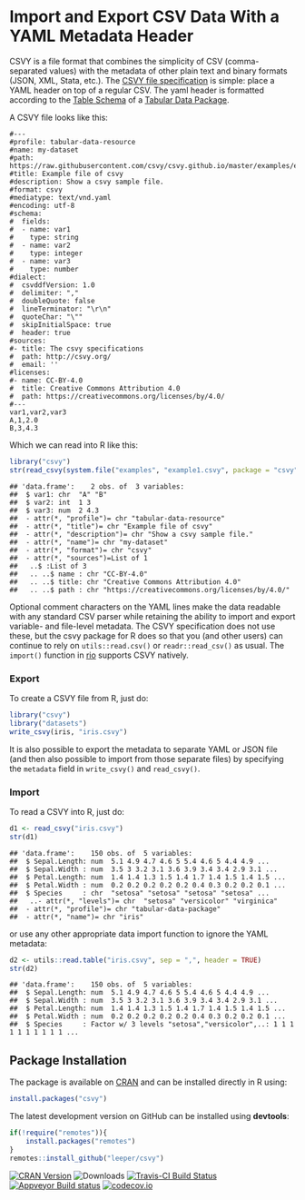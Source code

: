 # Import and Export CSV Data With a YAML Metadata Header

CSVY is a file format that combines the simplicity of CSV (comma-separated values) with the metadata of other plain text and binary formats (JSON, XML, Stata, etc.). The [CSVY file specification](http://csvy.org/) is simple: place a YAML header on top of a regular CSV. The yaml header is formatted according to the [Table Schema](https://frictionlessdata.io/specs/table-schema/) of a [Tabular Data Package](https://frictionlessdata.io/specs/tabular-data-package/).

A CSVY file looks like this:

```
#---
#profile: tabular-data-resource
#name: my-dataset
#path: https://raw.githubusercontent.com/csvy/csvy.github.io/master/examples/example.csvy
#title: Example file of csvy 
#description: Show a csvy sample file.
#format: csvy
#mediatype: text/vnd.yaml
#encoding: utf-8
#schema:
#  fields:
#  - name: var1
#    type: string
#  - name: var2
#    type: integer
#  - name: var3
#    type: number
#dialect:
#  csvddfVersion: 1.0
#  delimiter: ","
#  doubleQuote: false
#  lineTerminator: "\r\n"
#  quoteChar: "\""
#  skipInitialSpace: true
#  header: true
#sources:
#- title: The csvy specifications
#  path: http://csvy.org/
#  email: ''
#licenses:
#- name: CC-BY-4.0
#  title: Creative Commons Attribution 4.0
#  path: https://creativecommons.org/licenses/by/4.0/
#---
var1,var2,var3
A,1,2.0
B,3,4.3
```

Which we can read into R like this:



```r
library("csvy")
str(read_csvy(system.file("examples", "example1.csvy", package = "csvy")))
```

```
## 'data.frame':	2 obs. of  3 variables:
##  $ var1: chr  "A" "B"
##  $ var2: int  1 3
##  $ var3: num  2 4.3
##  - attr(*, "profile")= chr "tabular-data-resource"
##  - attr(*, "title")= chr "Example file of csvy"
##  - attr(*, "description")= chr "Show a csvy sample file."
##  - attr(*, "name")= chr "my-dataset"
##  - attr(*, "format")= chr "csvy"
##  - attr(*, "sources")=List of 1
##   ..$ :List of 3
##   .. ..$ name : chr "CC-BY-4.0"
##   .. ..$ title: chr "Creative Commons Attribution 4.0"
##   .. ..$ path : chr "https://creativecommons.org/licenses/by/4.0/"
```

Optional comment characters on the YAML lines make the data readable with any standard CSV parser while retaining the ability to import and export variable- and file-level metadata. The CSVY specification does not use these, but the csvy package for R does so that you (and other users) can continue to rely on `utils::read.csv()` or `readr::read_csv()` as usual. The `import()` function in [rio](https://cran.r-project.org/package=rio) supports CSVY natively.

### Export

To create a CSVY file from R, just do:


```r
library("csvy")
library("datasets")
write_csvy(iris, "iris.csvy")
```

It is also possible to export the metadata to separate YAML or JSON file (and then also possible to import from those separate files) by specifying the `metadata` field in `write_csvy()` and `read_csvy()`.

### Import

To read a CSVY into R, just do:


```r
d1 <- read_csvy("iris.csvy")
str(d1)
```

```
## 'data.frame':	150 obs. of  5 variables:
##  $ Sepal.Length: num  5.1 4.9 4.7 4.6 5 5.4 4.6 5 4.4 4.9 ...
##  $ Sepal.Width : num  3.5 3 3.2 3.1 3.6 3.9 3.4 3.4 2.9 3.1 ...
##  $ Petal.Length: num  1.4 1.4 1.3 1.5 1.4 1.7 1.4 1.5 1.4 1.5 ...
##  $ Petal.Width : num  0.2 0.2 0.2 0.2 0.2 0.4 0.3 0.2 0.2 0.1 ...
##  $ Species     : chr  "setosa" "setosa" "setosa" "setosa" ...
##   ..- attr(*, "levels")= chr  "setosa" "versicolor" "virginica"
##  - attr(*, "profile")= chr "tabular-data-package"
##  - attr(*, "name")= chr "iris"
```

or use any other appropriate data import function to ignore the YAML metadata:


```r
d2 <- utils::read.table("iris.csvy", sep = ",", header = TRUE)
str(d2)
```

```
## 'data.frame':	150 obs. of  5 variables:
##  $ Sepal.Length: num  5.1 4.9 4.7 4.6 5 5.4 4.6 5 4.4 4.9 ...
##  $ Sepal.Width : num  3.5 3 3.2 3.1 3.6 3.9 3.4 3.4 2.9 3.1 ...
##  $ Petal.Length: num  1.4 1.4 1.3 1.5 1.4 1.7 1.4 1.5 1.4 1.5 ...
##  $ Petal.Width : num  0.2 0.2 0.2 0.2 0.2 0.4 0.3 0.2 0.2 0.1 ...
##  $ Species     : Factor w/ 3 levels "setosa","versicolor",..: 1 1 1 1 1 1 1 1 1 1 ...
```



## Package Installation

The package is available on [CRAN](https://cran.r-project.org/package=csvy) and can be installed directly in R using:

```R
install.packages("csvy")
```

The latest development version on GitHub can be installed using **devtools**:

```R
if(!require("remotes")){
    install.packages("remotes")
}
remotes::install_github("leeper/csvy")
```

[![CRAN Version](http://www.r-pkg.org/badges/version/csvy)](https://cran.r-project.org/package=csvy)
![Downloads](http://cranlogs.r-pkg.org/badges/csvy)
[![Travis-CI Build Status](https://travis-ci.org/leeper/csvy.png?branch=master)](https://travis-ci.org/leeper/csvy)
[![Appveyor Build status](https://ci.appveyor.com/api/projects/status/sgttgdfcql63578u?svg=true)](https://ci.appveyor.com/project/leeper/csvy)
[![codecov.io](http://codecov.io/github/leeper/csvy/coverage.svg?branch=master)](http://codecov.io/github/leeper/csvy?branch=master)

